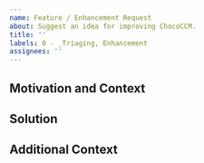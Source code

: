 ```yaml
---
name: Feature / Enhancement Request
about: Suggest an idea for improving ChocoCCM.
title: ''
labels: 0 - _Triaging, Enhancement
assignees: ''
---
```


<!--
Please observe https://github.com/chocolatey/chococcm/blob/master/CONTRIBUTING.md guidelines prior to creating your issue.

NOTE: Keep in mind we have an etiquette regarding communication that we expect folks to observe when they are looking for support in the Chocolatey community. https://github.com/chocolatey/chococcm/blob/master/README.md#etiquette-regarding-communication
-->

## Motivation and Context
<!--
A clear and concise description of what the problem is. Ex. I'm always frustrated when [...]
-->

## Solution
<!--
A clear and concise description of what you want to happen.
-->

## Additional Context
<!--
Add any other context or screenshots about the feature request here.
-->